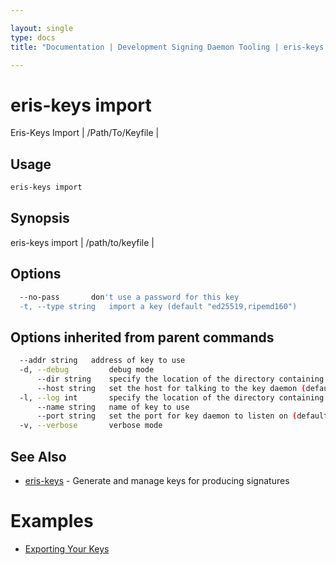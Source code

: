 ```yaml
---

layout: single
type: docs
title: "Documentation | Development Signing Daemon Tooling | eris-keys import"

---
```


# eris-keys import

Eris-Keys Import <Priv Key> | /Path/To/Keyfile | <Key Json>

## Usage

```bash
eris-keys import
```

## Synopsis

eris-keys import <priv key> | /path/to/keyfile | <key json>


## Options

```bash
  --no-pass       don't use a password for this key
  -t, --type string   import a key (default "ed25519,ripemd160")
```

## Options inherited from parent commands

```bash
  --addr string   address of key to use
  -d, --debug         debug mode
      --dir string    specify the location of the directory containing key files (default "/home/coda/.eris/keys")
      --host string   set the host for talking to the key daemon (default "localhost")
  -l, --log int       specify the location of the directory containing key files
      --name string   name of key to use
      --port string   set the port for key daemon to listen on (default "4767")
  -v, --verbose       verbose mode
```



## See Also

* [eris-keys](/docs/documentation/keys/0.12.0-rc3/eris-keys/) - Generate and manage keys for producing signatures




# Examples

* [Exporting Your Keys](/docs/documentation/keys/0.12.0-rc3/examples/exporting_your_keys/)



